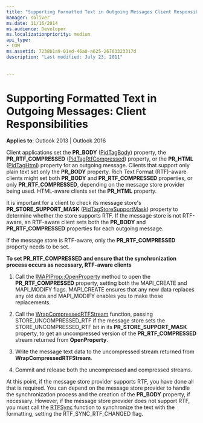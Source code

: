 ```yaml
---
title: "Supporting Formatted Text in Outgoing Messages Client Responsibilities"
manager: soliver
ms.date: 11/16/2014
ms.audience: Developer
ms.localizationpriority: medium
api_type:
- COM
ms.assetid: 7238b1a9-01ed-46a0-a625-26763323317d
description: "Last modified: July 23, 2011"
 
 
---
```


# Supporting Formatted Text in Outgoing Messages: Client Responsibilities

  
  
**Applies to**: Outlook 2013 | Outlook 2016 
  
Client applications set the **PR_BODY** ([PidTagBody](pidtagbody-canonical-property.md)) property, the **PR_RTF_COMPRESSED** ([PidTagRtfCompressed](pidtagrtfcompressed-canonical-property.md)) property, or the **PR_HTML** ([PidTagHtml](pidtaghtml-canonical-property.md)) property for an outgoing message. Clients that support only plain text set only the **PR_BODY** property. Rich Text Format (RTF)-aware clients might set both **PR_BODY** and **PR_RTF_COMPRESSED** properties, or only **PR_RTF_COMPRESSED**, depending on the message store provider being used. HTML-aware clients set the **PR_HTML** property. 
  
It is important for a client to check its message store's **PR_STORE_SUPPORT_MASK** ([PidTagStoreSupportMask](pidtagstoresupportmask-canonical-property.md)) property to determine whether the store supports RTF. If the message store is not RTF-aware, an RTF-aware client sets both the **PR_BODY** and **PR_RTF_COMPRESSED** properties for each outgoing message. 
  
If the message store is RTF-aware, only the **PR_RTF_COMPRESSED** property needs to be set. 
  
 **To set PR_RTF_COMPRESSED and ensure that the synchronization process occurs as necessary, RTF-aware clients**
  
1. Call the [IMAPIProp::OpenProperty](imapiprop-openproperty.md) method to open the **PR_RTF_COMPRESSED** property, setting both the MAPI_CREATE and MAPI_MODIFY flags. MAPI_CREATE ensures that any new data replaces any old data and MAPI_MODIFY enables you to make those replacements. 
    
2. Call the [WrapCompressedRTFStream](wrapcompressedrtfstream.md) function, passing STORE_UNCOMPRESSED_RTF if the message store sets the STORE_UNCOMPRESSED_RTF bit in its **PR_STORE_SUPPORT_MASK** property, to get an uncompressed version of the **PR_RTF_COMPRESSED** stream returned from **OpenProperty**.
    
3. Write the message text data to the uncompressed stream returned from **WrapCompressedRTFStream**.
    
4. Commit and release both the uncompressed and compressed streams.
    
At this point, if the message store provider supports RTF, you have done all that is required. You can depend on the message store provider to handle the synchronization process and the creation of the **PR_BODY** property, if necessary. However, if the message store provider does not support RTF, you must call the [RTFSync](rtfsync.md) function to synchronize the text with the formatting, setting the RTF_SYNC_RTF_CHANGED flag. 
  

